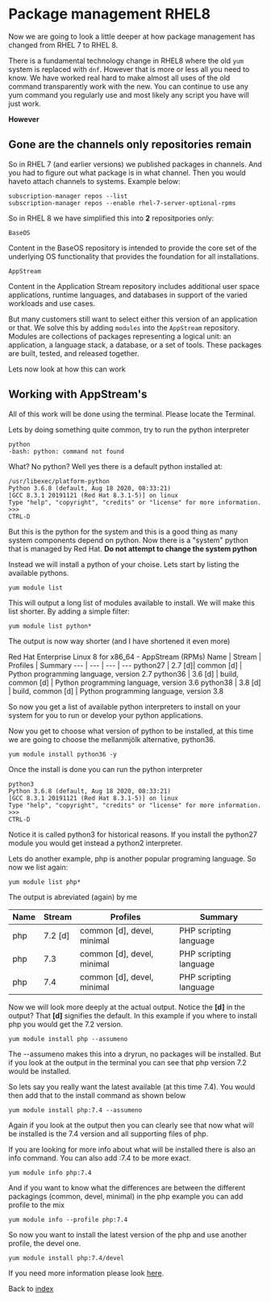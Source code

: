 # Package management RHEL8

Now we are going to look a little deeper at how package management has changed from RHEL 7 to RHEL 8.

There is a fundamental technology change in RHEL8 where the old ```yum``` system is replaced with ```dnf```. However that is more or less all you need to know. We have worked real hard to make almost all uses of the old command transparently work with the new. You can continue to use any yum command you regularly use and most likely any script you have will just work.

**However**

## Gone are the channels only repositories remain

So in RHEL 7 (and earlier versions) we published packages in channels. And you had to figure out what package is in what channel. Then you would haveto attach channels to systems. Example below:
```
subscription-manager repos --list
subscription-manager repos --enable rhel-7-server-optional-rpms
```

So in RHEL 8 we have simplified this into **2** repositpories only:
```
BaseOS
```
Content in the BaseOS repository is intended to provide the core set of the underlying OS functionality that provides the foundation for all installations. 

```
AppStream
```
Content in the Application Stream repository includes additional user space applications, runtime languages, and databases in support of the varied workloads and use cases.

But many customers still want to select either this version of an application or that. We solve this by adding ```modules``` into the ```AppStream``` repository. Modules are collections of packages representing a logical unit: an application, a language stack, a database, or a set of tools. These packages are built, tested, and released together.

Lets now look at how this can work

## Working with AppStream's

All of this work will be done using the terminal. Please locate the Terminal.

Lets by doing something quite common, try to run the python interpreter
```
python
-bash: python: command not found
```
What? No python? Well yes there is a default python installed at:
```
/usr/libexec/platform-python
Python 3.6.8 (default, Aug 18 2020, 08:33:21) 
[GCC 8.3.1 20191121 (Red Hat 8.3.1-5)] on linux
Type "help", "copyright", "credits" or "license" for more information.
>>> 
CTRL-D
```
But this is the python for the system and this is a good thing as many system components depend on python. Now there is a "system" python that is managed by Red Hat. **Do not attempt to change the system python**

Instead we will install a python of your choise. Lets start by listing the available pythons.
```
yum module list
```
This will output a long list of modules available to install. We will make this list shorter. By adding a simple filter:
```
yum module list python*
``` 
The output is now way shorter (and I have shortened it even more)

Red Hat Enterprise Linux 8 for x86_64 - AppStream (RPMs)
Name | Stream | Profiles | Summary
--- | --- | --- | ---
python27 | 2.7 [d]|  common [d] | Python programming language, version 2.7
python36 | 3.6 [d] | build, common [d] | Python programming language, version 3.6
python38 | 3.8 [d] | build, common [d] | Python programming language, version 3.8

So now you get a list of available python interpreters to install on your system for you to run or develop your python applications.

Now you get to choose what version of python to be installed, at this time we are going to choose the mellanmjölk alternative, python36. 
```
yum module install python36 -y
```

Once the install is done you can run the python interpreter
```
python3
Python 3.6.8 (default, Aug 18 2020, 08:33:21) 
[GCC 8.3.1 20191121 (Red Hat 8.3.1-5)] on linux
Type "help", "copyright", "credits" or "license" for more information.
>>> 
CTRL-D
```
Notice it is called python3 for historical reasons. If you install the python27 module you would get instead a python2 interpreter.

Lets do another example, php is another popular programing language. So now we list again:
```
yum module list php*
``` 

The output is abreviated (again) by me

Name | Stream | Profiles | Summary
--- | --- | --- | ---
php | 7.2 [d]| common [d], devel, minimal | PHP scripting language
php | 7.3 | common [d], devel, minimal | PHP scripting language
php | 7.4 | common [d], devel, minimal | PHP scripting language

Now we will look more deeply at the actual output. Notice the **[d]** in the output? That **[d]** signifies the default. In this example if you where to install php you would get the 7.2 version.

```
yum module install php --assumeno
```
The --assumeno makes this into a dryrun, no packages will be installed. But if you look at the output in the terminal you can see that php version 7.2 would be installed.

So lets say you really want the latest available (at this time 7.4). You would then add that to the install command as shown below
```
yum module install php:7.4 --assumeno
```

Again if you look at the output then you can clearly see that now what will be installed is the 7.4 version and all supporting files of php.

If you are looking for more info about what will be installed there is also an info command. You can also add :7.4 to be more exact.
```
yum module info php:7.4
```

And if you want to know what the differences are between the different packagings (common, devel, minimal) in the php example you can add profile to the mix
```
yum module info --profile php:7.4
```

So now you want to install the latest version of the php and use another profile, the devel one.
```
yum module install php:7.4/devel
```

If you need more information please look [here](https://access.redhat.com/documentation/en-us/red_hat_enterprise_linux/8/html-single/installing_managing_and_removing_user-space_components/index). 

Back to [index](thews.md)
